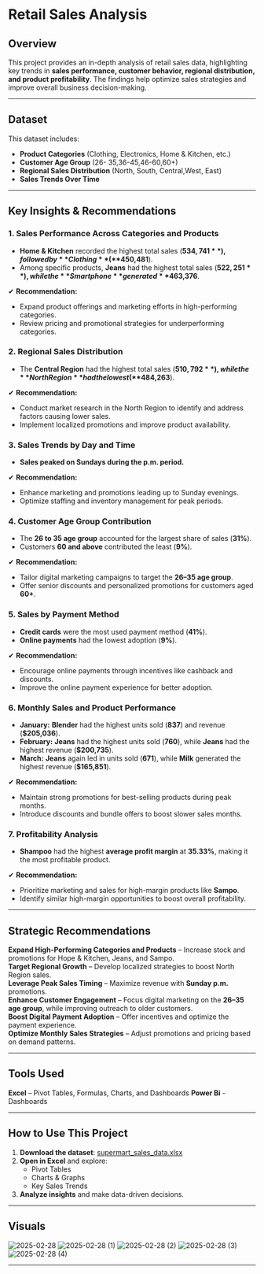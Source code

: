 # **Retail Sales Analysis**  

## **Overview**  
This project provides an in-depth analysis of retail sales data, highlighting key trends in **sales performance, customer behavior, regional distribution, and product profitability**. The findings help optimize sales strategies and improve overall business decision-making.  

---

## **Dataset**  
This dataset includes:  
- **Product Categories** (Clothing, Electronics, Home & Kitchen, etc.)  
- **Customer Age Group** (26- 35,36-45,46-60,60+)  
- **Regional Sales Distribution** (North, South, Central,West, East)  
- **Sales Trends Over Time**  

---

## **Key Insights & Recommendations**  

### **1. Sales Performance Across Categories and Products**  
- **Home & Kitchen** recorded the highest total sales (**$534,741**), followed by **Clothing** (**$450,481**).  
- Among specific products, **Jeans** had the highest total sales (**$522,251**), while the **Smartphone** generated **$463,376**.  

✔ **Recommendation:**  
- Expand product offerings and marketing efforts in high-performing categories.  
- Review pricing and promotional strategies for underperforming categories.  

### **2. Regional Sales Distribution**  
- The **Central Region** had the highest total sales (**$510,792**), while the **North Region** had the lowest (**$484,263**).  

✔ **Recommendation:**  
- Conduct market research in the North Region to identify and address factors causing lower sales.  
- Implement localized promotions and improve product availability.  

### **3. Sales Trends by Day and Time**  
- **Sales peaked on Sundays during the p.m. period.**  

✔ **Recommendation:**  
- Enhance marketing and promotions leading up to Sunday evenings.  
- Optimize staffing and inventory management for peak periods.  

### **4. Customer Age Group Contribution**  
- The **26 to 35 age group** accounted for the largest share of sales (**31%**).  
- Customers **60 and above** contributed the least (**9%**).  

✔ **Recommendation:**  
- Tailor digital marketing campaigns to target the **26–35 age group**.  
- Offer senior discounts and personalized promotions for customers aged **60+**.  

### **5. Sales by Payment Method**  
- **Credit cards** were the most used payment method (**41%**).  
- **Online payments** had the lowest adoption (**9%**).  

✔ **Recommendation:**  
- Encourage online payments through incentives like cashback and discounts.  
- Improve the online payment experience for better adoption.  

### **6. Monthly Sales and Product Performance**  
- **January:** **Blender** had the highest units sold (**837**) and revenue (**$205,036**).  
- **February:** **Jeans** had the highest units sold (**760**), while **Jeans** had the highest revenue (**$200,735**).  
- **March:** **Jeans** again led in units sold (**671**), while **Milk** generated the highest revenue (**$165,851**).  

✔ **Recommendation:**  
- Maintain strong promotions for best-selling products during peak months.  
- Introduce discounts and bundle offers to boost slower sales months.  

### **7. Profitability Analysis**  
- **Shampoo** had the highest **average profit margin** at **35.33%**, making it the most profitable product.  

✔ **Recommendation:**  
- Prioritize marketing and sales for high-margin products like **Sampo**.  
- Identify similar high-margin opportunities to boost overall profitability.  

---

## **Strategic Recommendations**  
**Expand High-Performing Categories and Products** – Increase stock and promotions for Hope & Kitchen, Jeans, and Sampo.  
**Target Regional Growth** – Develop localized strategies to boost North Region sales.  
**Leverage Peak Sales Timing** – Maximize revenue with **Sunday p.m.** promotions.  
**Enhance Customer Engagement** – Focus digital marketing on the **26–35 age group**, while improving outreach to older customers.  
**Boost Digital Payment Adoption** – Offer incentives and optimize the payment experience.  
 **Optimize Monthly Sales Strategies** – Adjust promotions and pricing based on demand patterns.  

---

## **Tools Used**  
**Excel** – Pivot Tables, Formulas, Charts, and Dashboards 
**Power Bi** - Dashboards 

---

## **How to Use This Project**  
1. **Download the dataset**: [supermart_sales_data.xlsx](#)  
2. **Open in Excel** and explore:  
   - Pivot Tables  
   - Charts & Graphs  
   - Key Sales Trends  
3. **Analyze insights** and make data-driven decisions.  

---

## **Visuals**  
![2025-02-28](https://github.com/user-attachments/assets/28c0fcf1-327e-41a5-8a23-6ce342b89277)
![2025-02-28 (1)](https://github.com/user-attachments/assets/da8d16e4-4c27-440f-9841-ac8801b94505)
![2025-02-28 (2)](https://github.com/user-attachments/assets/cfee8e8a-4275-4210-bb2d-bbae36a07fbc)
![2025-02-28 (3)](https://github.com/user-attachments/assets/74cd1ca2-1301-422e-966b-d49c17b842af)
![2025-02-28 (4)](https://github.com/user-attachments/assets/2b25225c-007a-4dc9-9f42-4db05d91088c)


---
